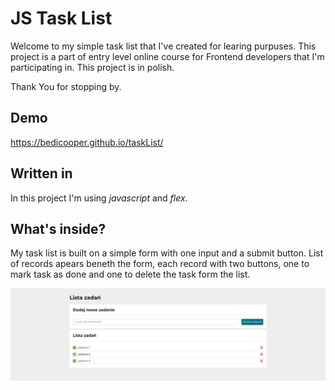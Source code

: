 # JS Task List
Welcome to my simple task list that I've created for learing purpuses.
This project is a part of entry level online course for Frontend developers that I'm participating in.
This project is in polish.

Thank You for stopping by.
## Demo

https://bedicooper.github.io/taskList/

## Written in 

In this project I'm using *javascript* and *flex*.
## What's inside?
My task list is built on a simple form with one input and a submit button.
List of records apears beneth the form, each record with two buttons, one to mark task as done and one to delete the task form the list.

![screenshot of the website showing task list with three items below an input form. Second item on the list is marked as done, its text stroke through](https://raw.githubusercontent.com/bedicooper/taskList/main/img/websiteScreenshot.JPG)


